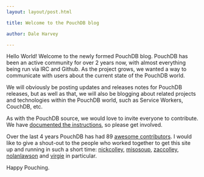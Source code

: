 ```yaml
---
layout: layout/post.html

title: Welcome to the PouchDB blog

author: Dale Harvey

---
```


Hello World! Welcome to the newly formed PouchDB blog. PouchDB has been an active community for over 2 years now, with almost everything being run via IRC and Github. As the project grows, we wanted a way to communicate with users about the current state of the PouchDB world.

We will obviously be posting updates and releases notes for PouchDB releases, but as well as that, we will also be blogging about related projects and technologies within the PouchDB world, such as Service Workers, CouchDB, etc.

As with the PouchDB source, we would love to invite everyone to contribute.  We have [documented the instructions](https://github.com/daleharvey/pouchdb/blob/master/CONTRIBUTING.md#writing-a-pouchdb-blog-post), so please get involved.

Over the last 4 years PouchDB has had 89 [awesome contributors](https://github.com/daleharvey/pouchdb/graphs/contributors). I would like to give a shout-out to the people who worked together to get this site up and running in such a short time: [nickcolley](https://twitter.com/NickColley), [misosoup](https://twitter.com/misosoup), [zaccolley](https://twitter.com/zaccolley), [nolanlawson](https://twitter.com/nolanlawson) and [virgie](https://github.com/virgie) in particular.

Happy Pouching.
